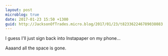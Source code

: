 ```yaml
---
layout: post
microblog: true
date: 2017-01-23 15:50 +1300
guid: http://JacksonOfTrades.micro.blog/2017/01/23/t823362246789038083.html
---
```

I guess I'll just sign back into Instapaper on my phone...

Aaaand all the space is gone.
